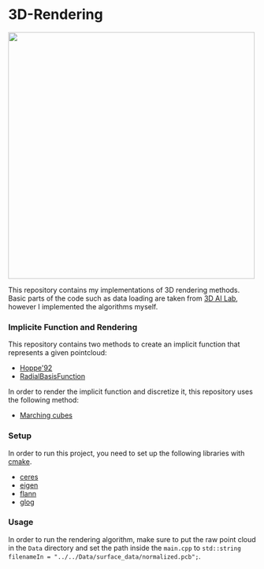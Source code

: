 # **3D-Rendering**
<img src="img/meshlab_cat.gif" width="500"/>

 This repository contains my implementations of 3D rendering methods. Basic parts of the code such as data loading are taken from [3D AI Lab](https://www.3dunderstanding.org/index.html), however I implemented the algorithms myself.


### **Implicite Function and Rendering**
This repository contains two methods to create an implicit function that represents a given pointcloud:<br>
- [Hoppe'92](https://graphics.pixar.com/library/Reconstruction/paper.pdf)<br>
- [RadialBasisFunction](https://en.wikipedia.org/wiki/Radial_basis_function)<br>

In order to render the implicit function and discretize it, this repository uses the following method:
- [Marching cubes](https://www.researchgate.net/publication/202232897_Marching_Cubes_A_High_Resolution_3D_Surface_Construction_Algorithm)

### **Setup**
In order to run this project, you need to set up the following libraries with [cmake](https://cmake.org/).
- [ceres](http://ceres-solver.org/)
- [eigen](https://eigen.tuxfamily.org/index.php?title=Main_Page)
- [flann](https://github.com/flann-lib/flann)
- [glog](https://github.com/google/glog)

### **Usage**
In order to run the rendering algorithm, make sure to put the raw point cloud in the ```Data``` directory and set the path inside the ```main.cpp``` to ```std::string filenameIn = "../../Data/surface_data/normalized.pcb";```.